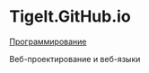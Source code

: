 # Tigelt.GitHub.io

<a href="https://github.com/Tigelt/Programming.git">Программирование</a>

Веб-проектирование и веб-языки
